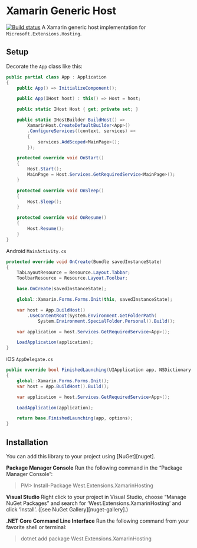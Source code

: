 # Xamarin Generic Host
[![Build status](https://dev.azure.com/jamiewest/XamarinHosting/_apis/build/status/XamarinHosting-CI)](https://dev.azure.com/jamiewest/XamarinHosting/_build/latest?definitionId=28)
A Xamarin generic host implementation for `Microsoft.Extensions.Hosting`. 

## Setup
Decorate the ```App``` class like this:
```csharp
public partial class App : Application
{
    public App() => InitializeComponent();

    public App(IHost host) : this() => Host = host;

    public static IHost Host { get; private set; }

    public static IHostBuilder BuildHost() => 
        XamarinHost.CreateDefaultBuilder<App>()
        .ConfigureServices((context, services) => 
        {
            services.AddScoped<MainPage>();
        });

    protected override void OnStart()
    {
        Host.Start();
        MainPage = Host.Services.GetRequiredService<MainPage>();
    }

    protected override void OnSleep()
    {
        Host.Sleep();
    }

    protected override void OnResume()
    {
        Host.Resume();
    }
}
```

Android `MainActivity.cs`
```csharp
protected override void OnCreate(Bundle savedInstanceState)
{
    TabLayoutResource = Resource.Layout.Tabbar;
    ToolbarResource = Resource.Layout.Toolbar;

    base.OnCreate(savedInstanceState);

    global::Xamarin.Forms.Forms.Init(this, savedInstanceState);

    var host = App.BuildHost()
        .UseContentRoot(System.Environment.GetFolderPath(
            System.Environment.SpecialFolder.Personal)).Build();

    var application = host.Services.GetRequiredService<App>();

    LoadApplication(application);
}
```

iOS `AppDelegate.cs`
```csharp
public override bool FinishedLaunching(UIApplication app, NSDictionary options)
{
    global::Xamarin.Forms.Forms.Init();
    var host = App.BuildHost().Build();

    var application = host.Services.GetRequiredService<App>();

    LoadApplication(application);

    return base.FinishedLaunching(app, options);
}
```

## Installation

You can add this library to your project using [NuGet][nuget].

**Package Manager Console**
Run the following command in the “Package Manager Console”:

> PM> Install-Package West.Extensions.XamarinHosting

**Visual Studio**
Right click to your project in Visual Studio, choose “Manage NuGet Packages” and search for ‘West.Extensions.XamarinHosting’ and click ‘Install’.
([see NuGet Gallery][nuget-gallery].)

**.NET Core Command Line Interface**
Run the following command from your favorite shell or terminal:

> dotnet add package West.Extensions.XamarinHosting
